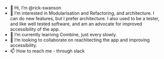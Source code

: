- 👋 Hi, I’m @rick-swanson
- 👀 I’m interested in Modularisation and Refactoring, and architecture. I can do new features, but I prefer architecture. I also used to be a tester, and like well tested software, and am an advocate for improved accessibility of the app.
- 🌱 I’m currently learning Combine, just every slowly.
- 💞️ I’m looking to collaborate on reachitecting the app and improving accessibility.
- 📫 How to reach me - through slack

<!---
rick-swanson/rick-swanson is a ✨ special ✨ repository because its `README.md` (this file) appears on your GitHub profile.
You can click the Preview link to take a look at your changes.
--->
